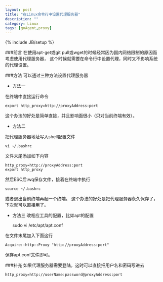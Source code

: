 ```yaml
---
layout: post
title: "在Linux命令行中设置代理服务器"
description: ""
category: Linux
tags: [goAgent,proxy]
---
```

{% include JB/setup %}

###前言
在使用apt-get或git pull或wget的时候经常因为国内网络限制的原因而考虑使用代理服务器，
这个时候就需要在命令行中设置代理，同时又不影响系统的代理设置。

###方法
可以通过三种方法设置代理服务器

* 方法一

在终端中直接运行命令 

	export http_proxy=http://proxyAddress:port

这个办法的好处是简单直接，并且影响面很小（只对当前终端有效）。

* 方法二

把代理服务器地址写入shell配置文件

	vi ~/.bashrc

文件末尾添加如下内容

	http_proxy=http://proxyAddress:port
	export http_proxy

然后ESC后:wq保存文件，接着在终端中执行 

	source ~/.bashrc

或者退出当前终端再起一个终端。
这个办法的好处是把代理服务器永久保存了，下次就可以直接用了。

* 方法三
改相应工具的配置，比如apt的配置 

	sudo vi /etc/apt/apt.conf

在文件末尾加入下面这行 

	Acquire::http::Proxy "http://proxyAddress:port"

保存apt.conf文件即可。

###补充
如果代理服务器需要登陆，这时可以直接把用户名和密码写进去

	http_proxy=http://userName:password@proxyAddress:port
